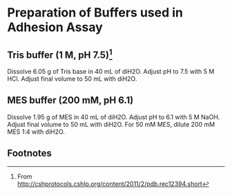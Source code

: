 # Preparation of Buffers used in Adhesion Assay

## Tris buffer (1 M, pH 7.5)[^1]

Dissolve 6.05 g of Tris base in 40 mL of diH2O. Adjust pH to 7.5 with 5 M HCl. Adjust final volume to 50 mL with diH2O.


## MES buffer (200 mM, pH 6.1)

Dissolve 1.95 g of MES in 40 mL of diH2O. Adjust pH to 6.1 with 5 M NaOH. Adjust final volume to 50 mL with diH2O. For 50 mM MES, dilute 200 mM MES 1:4 with diH2O.


## Footnotes
[^1]: From <http://cshprotocols.cshlp.org/content/2011/2/pdb.rec12394.short> 

